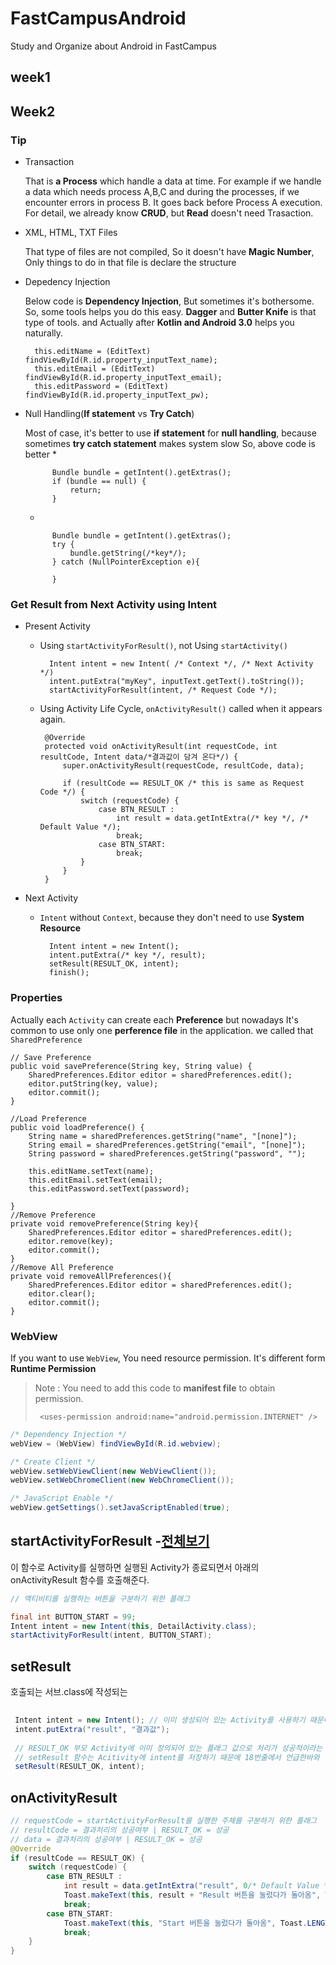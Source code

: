# FastCampusAndroid
Study and Organize about Android in FastCampus

## week1

## Week2
### Tip

        
* Transaction

    That is **a Process** which handle a data at time. For example if we handle a data which needs process A,B,C
    and during the processes, if we encounter errors in process B. It goes back before Process A execution.
    For detail, we already know **CRUD**, but **Read** doesn't need Trasaction.

* XML, HTML, TXT Files

    That type of files are not compiled, So it doesn't have **Magic Number**, Only things to do in that file is declare the structure

* Depedency Injection

    Below code is **Dependency Injection**, But sometimes it's bothersome. So, some tools helps you do this easy. **Dagger** and **Butter Knife** is that type of tools.
    and Actually after **Kotlin and Android 3.0** helps you naturally. 
       
        this.editName = (EditText) findViewById(R.id.property_inputText_name);
        this.editEmail = (EditText) findViewById(R.id.property_inputText_email);
        this.editPassword = (EditText) findViewById(R.id.property_inputText_pw);

* Null Handling(**If statement** vs **Try Catch**)

    Most of case, it's better to use **if statement** for **null handling**, because sometimes **try catch statement** makes system slow
    So, above code is better
    *
        
            Bundle bundle = getIntent().getExtras();
            if (bundle == null) {
                return;
            }
    *
    
            Bundle bundle = getIntent().getExtras();
            try {
                bundle.getString(/*key*/);           
            } catch (NullPointerException e){
                
            }
### Get Result from Next Activity using Intent

+ Present Activity 

    + Using `startActivityForResult()`, not Using `startActivity()`

            Intent intent = new Intent( /* Context */, /* Next Activity */)
            intent.putExtra("myKey", inputText.getText().toString());
            startActivityForResult(intent, /* Request Code */);

    +  Using Activity Life Cycle, `onActivityResult()` called when it appears again.

            @Override
            protected void onActivityResult(int requestCode, int resultCode, Intent data/*결과값이 담겨 온다*/) {
                super.onActivityResult(requestCode, resultCode, data);
            
                if (resultCode == RESULT_OK /* this is same as Request Code */) {
                    switch (requestCode) {
                        case BTN_RESULT :
                            int result = data.getIntExtra(/* key */, /* Default Value */);
                            break;
                        case BTN_START:
                            break;
                    }
                }
            }

+ Next Activity
    + `Intent` without `Context`, because they don't need to use **System Resource**

            Intent intent = new Intent();
            intent.putExtra(/* key */, result);
            setResult(RESULT_OK, intent);
            finish();

### Properties
Actually each `Activity` can create each **Preference** but nowadays It's common to use only one **perference file** in the application.
we called that `SharedPreference`

    // Save Preference
    public void savePreference(String key, String value) {
        SharedPreferences.Editor editor = sharedPreferences.edit();
        editor.putString(key, value);
        editor.commit();
    }
    
    //Load Preference
    public void loadPreference() {
        String name = sharedPreferences.getString("name", "[none]");
        String email = sharedPreferences.getString("email", "[none]");
        String password = sharedPreferences.getString("password", "");

        this.editName.setText(name);
        this.editEmail.setText(email);
        this.editPassword.setText(password);

    }
    //Remove Preference
    private void removePreference(String key){
        SharedPreferences.Editor editor = sharedPreferences.edit();
        editor.remove(key);
        editor.commit();
    }
    //Remove All Preference
    private void removeAllPreferences(){
        SharedPreferences.Editor editor = sharedPreferences.edit();
        editor.clear();
        editor.commit();
    }

  
  
### WebView

If you want to use `WebView`, You need resource permission. It's different form **Runtime Permission**
> Note : You need to add this code to **manifest file** to obtain permission.
>```
>  <uses-permission android:name="android.permission.INTERNET" />
>```
```java
/* Dependency Injection */
webView = (WebView) findViewById(R.id.webview);

/* Create Client */
webView.setWebViewClient(new WebViewClient());
webView.setWebChromeClient(new WebChromeClient());

/* JavaScript Enable */
webView.getSettings().setJavaScriptEnabled(true);
```

## startActivityForResult -[전체보기](https://github.com/asfrom30/FastCampusAndroid/tree/master/app/src/main/java/com/doyoon/android/fastcampusandroid/week2)

이 함수로 Activity를 실행하면 실행된 Activity가 종료되면서 아래의 onActivityResult 함수를 호출해준다. 
```java
// 액티비티를 실행하는 버튼을 구분하기 위한 플래그

final int BUTTON_START = 99;
Intent intent = new Intent(this, DetailActivity.class);
startActivityForResult(intent, BUTTON_START);
```

## setResult
 호출되는 서브.class에 작성되는
```java
 
 Intent intent = new Intent(); // 이미 생성되어 있는 Activity를 사용하기 때문에 Context를 필요로하지 않는다.
 intent.putExtra("result", "결과값");
 
 // RESULT_OK 부모 Activity에 이미 정의되어 있는 플래그 값으로 처리가 성공적이라는 것을 의미한다. 
 // setResult 함수는 Acitivity에 intent를 저장하기 때문에 18번줄에서 언급한바와 같이 Context를 따로필요로 하지 않는다
 setResult(RESULT_OK, intent);
```

## onActivityResult
```java
// requestCode = startActivityForResult를 실행한 주체를 구분하기 위한 플래그
// resultCode = 결과처리의 성공여부 | RESULT_OK = 성공
// data = 결과처리의 성공여부 | RESULT_OK = 성공
@Override
if (resultCode == RESULT_OK) {
    switch (requestCode) {
        case BTN_RESULT :
            int result = data.getIntExtra("result", 0/* Default Value */);
            Toast.makeText(this, result + "Result 버튼을 눌렀다가 돌아옴", Toast.LENGTH_SHORT).show();
            break;
        case BTN_START:
            Toast.makeText(this, "Start 버튼을 눌렀다가 돌아옴", Toast.LENGTH_SHORT).show();
            break;
    }
}
```
        
